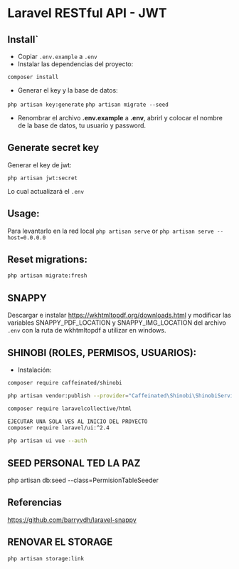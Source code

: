 #  Laravel RESTful API - JWT

## Install`

- Copiar ``.env.example`` a ``.env``
- Instalar las dependencias del proyecto:

`composer install`

- Generar el key y la base de datos:

``php artisan key:generate``
``php artisan migrate --seed``

- Renombrar el archivo **.env.example** a **.env**, abrirl y colocar el nombre de la base de datos, tu usuario y password.

## Generate secret key
Generar el key de jwt:

``php artisan jwt:secret``

Lo cual actualizará el ``.env``

## Usage:
Para levantarlo en la red local
``php artisan serve`` or
``php artisan serve --host=0.0.0.0``

## Reset migrations:

```sh
php artisan migrate:fresh
```
## SNAPPY

Descargar e instalar https://wkhtmltopdf.org/downloads.html y modificar las variables SNAPPY_PDF_LOCATION y SNAPPY_IMG_LOCATION del archivo `.env` con la ruta de wkhtmltopdf a utilizar en windows.

## SHINOBI (ROLES, PERMISOS, USUARIOS):

- Instalación:

```sh
composer require caffeinated/shinobi

php artisan vendor:publish --provider="Caffeinated\Shinobi\ShinobiServiceProvider" --tag="config"

composer require laravelcollective/html

EJECUTAR UNA SOLA VES AL INICIO DEL PROYECTO
composer require laravel/ui:^2.4

php artisan ui vue --auth
```

## SEED PERSONAL TED LA PAZ

php artisan db:seed --class=PermisionTableSeeder

## Referencias
https://github.com/barryvdh/laravel-snappy


## RENOVAR EL STORAGE

```sh
php artisan storage:link
```
